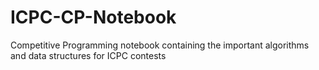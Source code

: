 # ICPC-CP-Notebook
Competitive Programming notebook containing the important algorithms and data structures for ICPC contests
